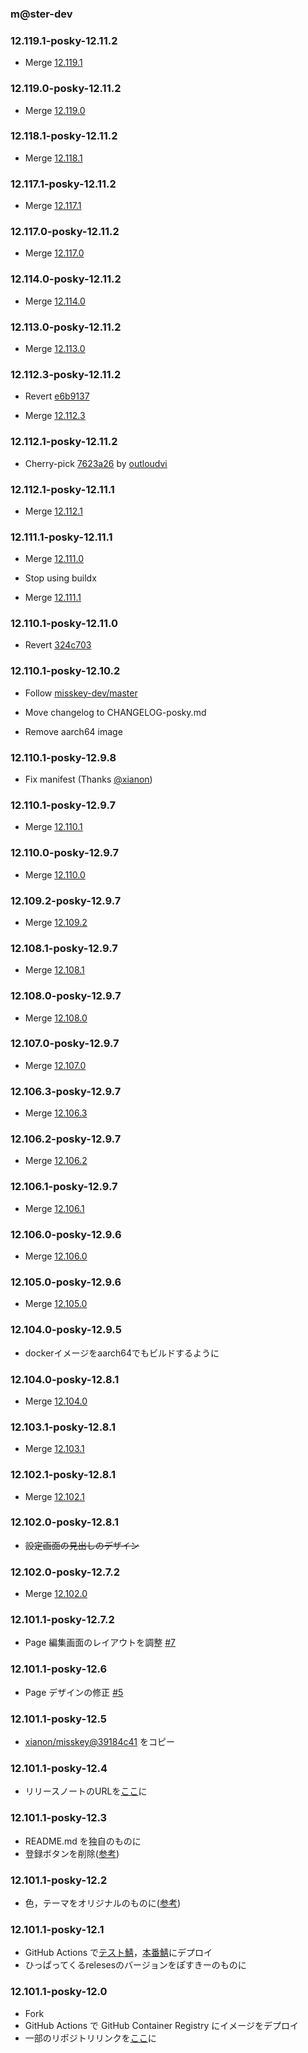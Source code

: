### m@ster-dev

### 12.119.1-posky-12.11.2

- Merge [12.119.1](https://github.com/misskey-dev/misskey/releases/tag/12.119.1)

### 12.119.0-posky-12.11.2

- Merge [12.119.0](https://github.com/misskey-dev/misskey/releases/tag/12.119.0)

### 12.118.1-posky-12.11.2

- Merge [12.118.1](https://github.com/misskey-dev/misskey/releases/tag/12.118.1)

### 12.117.1-posky-12.11.2

- Merge [12.117.1](https://github.com/misskey-dev/misskey/releases/tag/12.117.1)

### 12.117.0-posky-12.11.2

- Merge [12.117.0](https://github.com/misskey-dev/misskey/releases/tag/12.117.0)

### 12.114.0-posky-12.11.2

- Merge [12.114.0](https://github.com/misskey-dev/misskey/releases/tag/12.114.0)

### 12.113.0-posky-12.11.2

- Merge [12.113.0](https://github.com/misskey-dev/misskey/releases/tag/12.113.0)

### 12.112.3-posky-12.11.2

- Revert [e6b9137](https://github.com/xiupos/misskey/commit/e6b91372949d317bcf6ed580d6c7278f7c15f754)

- Merge [12.112.3](https://github.com/misskey-dev/misskey/releases/tag/12.112.3)

### 12.112.1-posky-12.11.2

- Cherry-pick [7623a26](https://github.com/outloudvi/misskey/commit/7623a264e240888f47143c4984977c0769ef3809) by [outloudvi](https://github.com/outloudvi)

### 12.112.1-posky-12.11.1

- Merge [12.112.1](https://github.com/misskey-dev/misskey/releases/tag/12.112.1)

### 12.111.1-posky-12.11.1

- Merge [12.111.0](https://github.com/misskey-dev/misskey/releases/tag/12.111.0)

- Stop using buildx

- Merge [12.111.1](https://github.com/misskey-dev/misskey/releases/tag/12.111.1)

### 12.110.1-posky-12.11.0

- Revert [324c703](https://github.com/xiupos/misskey/commit/324c70393c3bfab154a6657f12fc90ed1ed8a861)

### 12.110.1-posky-12.10.2

- Follow [misskey-dev/master](https://github.com/misskey-dev/misskey/commit/3658f19d9800f331b3331080ac700dbae5db987a)

- Move changelog to CHANGELOG-posky.md

- Remove aarch64 image

### 12.110.1-posky-12.9.8

- Fix manifest (Thanks [@xianon](https://mk.xiupos.net/notes/9029rnz771))

### 12.110.1-posky-12.9.7

- Merge [12.110.1](https://github.com/misskey-dev/misskey/releases/tag/12.110.1)

### 12.110.0-posky-12.9.7

- Merge [12.110.0](https://github.com/misskey-dev/misskey/releases/tag/12.110.0)

### 12.109.2-posky-12.9.7

- Merge [12.109.2](https://github.com/misskey-dev/misskey/releases/tag/12.109.2)

### 12.108.1-posky-12.9.7

- Merge [12.108.1](https://github.com/misskey-dev/misskey/releases/tag/12.108.1)

### 12.108.0-posky-12.9.7

- Merge [12.108.0](https://github.com/misskey-dev/misskey/releases/tag/12.108.0)

### 12.107.0-posky-12.9.7

- Merge [12.107.0](https://github.com/misskey-dev/misskey/releases/tag/12.107.0)

### 12.106.3-posky-12.9.7

- Merge [12.106.3](https://github.com/misskey-dev/misskey/releases/tag/12.106.3)

### 12.106.2-posky-12.9.7

- Merge [12.106.2](https://github.com/misskey-dev/misskey/releases/tag/12.106.2)

### 12.106.1-posky-12.9.7

- Merge [12.106.1](https://github.com/misskey-dev/misskey/releases/tag/12.106.1)

### 12.106.0-posky-12.9.6

- Merge [12.106.0](https://github.com/misskey-dev/misskey/releases/tag/12.106.0)

### 12.105.0-posky-12.9.6

- Merge [12.105.0](https://github.com/misskey-dev/misskey/releases/tag/12.105.0)

### 12.104.0-posky-12.9.5

- dockerイメージをaarch64でもビルドするように

### 12.104.0-posky-12.8.1

- Merge [12.104.0](https://github.com/misskey-dev/misskey/releases/tag/12.104.0)

### 12.103.1-posky-12.8.1

- Merge [12.103.1](https://github.com/misskey-dev/misskey/releases/tag/12.103.1)

### 12.102.1-posky-12.8.1

- Merge [12.102.1](https://github.com/misskey-dev/misskey/releases/tag/12.102.1)

### 12.102.0-posky-12.8.1

- ~~設定画面の見出しのデザイン~~

### 12.102.0-posky-12.7.2

- Merge [12.102.0](https://github.com/misskey-dev/misskey/releases/tag/12.102.0)

### 12.101.1-posky-12.7.2

- Page 編集画面のレイアウトを調整 [#7](https://github.com/xiupos/misskey/pull/7)

### 12.101.1-posky-12.6

- Page デザインの修正 [#5](https://github.com/xiupos/misskey/pull/5#issue-1106950406)

### 12.101.1-posky-12.5

- [xianon/misskey@39184c41](https://gitlab.com/xianon/misskey/-/commit/39184c416e3703fa9e96a62bb5048863906a9c05) をコピー

### 12.101.1-posky-12.4

- リリースノートのURLを[ここ](https://github.com/xiupos/misskey)に

### 12.101.1-posky-12.3

- README.md を独自のものに
- 登録ボタンを削除([参考](https://github.com/nullnyat/nca10.net/commit/01185a830b2317ea354de71b1c99466350891916))

### 12.101.1-posky-12.2

- 色，テーマをオリジナルのものに([参考](https://github.com/nullnyat/nca10.net/commit/a03f330c49b4c57f40e97ed6d550802ab98a3dd4))

### 12.101.1-posky-12.1

- GitHub Actions で[テスト鯖](https://dev.xiupos.net/)，[本番鯖](https://mk.xiupos.net)にデプロイ
- ひっぱってくるrelesesのバージョンをぽすきーのものに

### 12.101.1-posky-12.0

- Fork
- GitHub Actions で GitHub Container Registry にイメージをデプロイ
- 一部のリポジトリリンクを[ここ](https://github.com/xiupos/misskey)に
